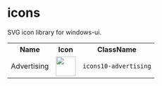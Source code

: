 # icons
SVG icon library for windows-ui.


<table>
  <tr>
    <th>Name</th>
    <th>Icon</th>
    <th>ClassName</th>
  </tr>
  <tr>
    <td>Advertising</td>
    <td>
      <picture>
        <source media="(prefers-color-scheme: dark)" srcset="svg/light/icons10-advertising.svg">
        <source media="(prefers-color-scheme: light)" srcset="svg/dark/icons10-advertising.svg">
        <img width="45" height="45">
      </picture>
    </td>
    <td><code>icons10-advertising</code></td>
  </tr>
	
</table>
